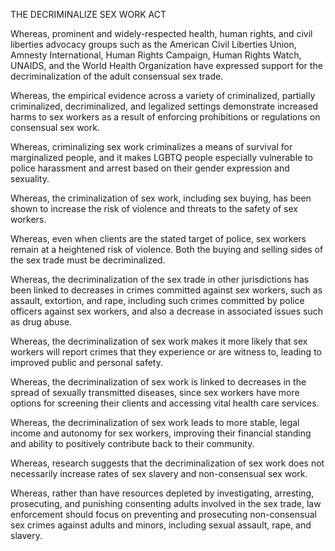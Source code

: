 THE DECRIMINALIZE SEX WORK ACT

Whereas, prominent and widely-respected health, human rights, and civil liberties advocacy groups such as the American Civil Liberties Union, Amnesty International, Human Rights Campaign, Human Rights Watch, UNAIDS, and the World Health Organization have expressed support for the decriminalization of the adult consensual sex trade.

Whereas, the empirical evidence across a variety of criminalized, partially criminalized, decriminalized, and legalized settings demonstrate increased harms to sex workers as a result of enforcing prohibitions or regulations on consensual sex work.

Whereas, criminalizing sex work criminalizes a means of survival for marginalized people, and it makes LGBTQ people especially vulnerable to police harassment and arrest based on their gender expression and sexuality.

Whereas, the criminalization of sex work, including sex buying, has been shown to increase the risk of violence and threats to the safety of sex workers.

Whereas, even when clients are the stated target of police, sex workers remain at a heightened risk of violence. Both the buying and selling sides of the sex trade must be decriminalized.

Whereas, the decriminalization of the sex trade in other jurisdictions has been linked to decreases in crimes committed against sex workers, such as assault, extortion, and rape, including such crimes committed by police officers against sex workers, and also a decrease in associated issues such as drug abuse.

Whereas, the decriminalization of sex work makes it more likely that sex workers will report crimes that they experience or are witness to, leading to improved public and personal safety.

Whereas, the decriminalization of sex work is linked to decreases in the spread of sexually transmitted diseases, since sex workers have more options for screening their clients and accessing vital health care services.

Whereas, the decriminalization of sex work leads to more stable, legal income and autonomy for sex workers, improving their financial standing and ability to positively contribute back to their community.

Whereas, research suggests that the decriminalization of sex work does not necessarily increase rates of sex slavery and non-consensual sex work.

Whereas, rather than have resources depleted by investigating, arresting, prosecuting, and punishing consenting adults involved in the sex trade, law enforcement should focus on preventing and prosecuting non-consensual sex crimes against adults and minors, including sexual assault, rape, and slavery.

